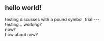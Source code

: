 ## hello world!  
testing discusses with a pound symbol, trial ---  
testing... working?  
now?  
how about now?  
